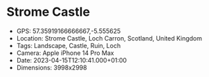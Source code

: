 # Strome Castle

- GPS: 57.35919166666667,-5.555625
- Location: Strome Castle, Loch Carron, Scotland, United Kingdom
- Tags: Landscape, Castle, Ruin, Loch
- Camera: Apple iPhone 14 Pro Max
- Date: 2023-04-15T12:10:41.000+01:00
- Dimensions: 3998x2998
